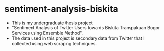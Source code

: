 # sentiment-analysis-biskita
- This is my undergraduate thesis project 
- "Sentiment Analysis of Twitter Users towards Biskita Transpakuan Bogor Services using Ensemble Method". 
- The data used in this project is secondary data from Twitter that I collected using web scraping techniques.
